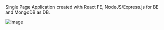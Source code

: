 Single Page Application created with React FE, NodeJS/Express.js for BE and MongoDB as DB. 

![image](https://user-images.githubusercontent.com/99253584/230686154-3c783168-ea0d-490c-b153-b338e4219eef.png)

